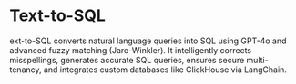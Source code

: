 # Text-to-SQL
ext-to-SQL converts natural language queries into SQL using GPT-4o and advanced fuzzy matching (Jaro-Winkler). It intelligently corrects misspellings, generates accurate SQL queries, ensures secure multi-tenancy, and integrates custom databases like ClickHouse via LangChain.
